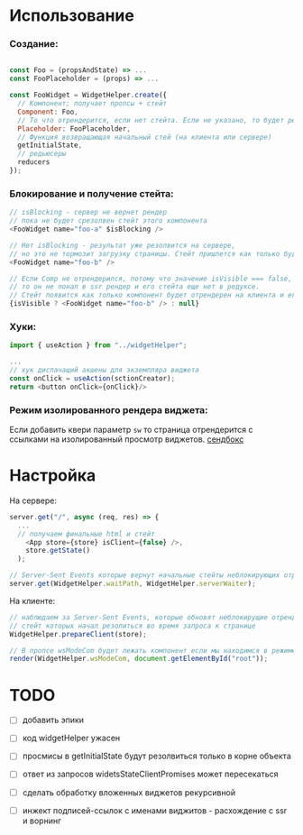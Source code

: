 # Использование

### Создание:

```js

const Foo = (propsAndState) => ...
const FooPlaceholder = (props) => ...

const FooWidget = WidgetHelper.create({
  // Компонент; получает пропсы + стейт
  Component: Foo,
  // То что отрендерится, если нет стейта. Если не указано, то будет рендериться Component только с пропсами
  Placeholder: FooPlaceholder,
  // Функция возвращающая начальный стей (на клиента или сервере)
  getInitialState,
  // редьюсеры
  reducers
});
```

### Блокирование и получение стейта:

```js
// isBlocking - сервер не вернет рендер
// пока не будет срезолвен стейт этого компонента
<FooWidget name="foo-a" $isBlocking />

// Нет isBlocking - результат уже резолвится на сервере,
// но это не тормозит загрузку страницы. Стейт пришлется как только будет готов
<FooWidget name="foo-b" />

// Если Comp не отрендерился, потому что значение isVisible === false,
// то он не понал в ssr рендер и его стейта еще нет в редуксе.
// Стейт появится как только компонент будет отрендерен на клиента и его стейт срезолвится.
{isVisible ? <FooWidget name="foo-b" /> : null}
```

### Хуки:

```js
import { useAction } from "../widgetHelper";

...
// хук диспачащий акшены для экземпляра виджета
const onClick = useAction(sctionCreator);
return <button onClick={onClick}/>
```

### Режим изолированного рендера виджета:

Если добавить квери параметр `sw` то страница отрендерится с ссылками на изолированный просмотр виджетов.
[сендбокс](https://codesandbox.io/s/ssr-widgets-proto-0rlx2)

# Настройка

На сервере:

```js
server.get("/", async (req, res) => {
  ...
  // получаем финальные html и стейт
    <App store={store} isClient={false} />,
    store.getState()
  );
```

```js
// Server-Sent Events которые вернут начальные стейты неблокирующих отрендеренных виджетов
server.get(WidgetHelper.waitPath, WidgetHelper.serverWaiter);
```

На клиенте:

```js
// наблюдаем за Server-Sent Events, которые обновят неблокирущие отрендеренные виджеты,
// стейт которых начал резолиться во время запроса к странице
WidgetHelper.prepareClient(store);
```

```js
// В пропсе wsModeCom будет лежать компонент если мы находимся в режиме рендера одного виджета
render(WidgetHelper.wsModeCom, document.getElementById("root"));
```

# TODO

- [ ] добавить эпики

- [ ] код widgetHelper ужасен
- [ ] просмисы в getInitialState будут резолвиться только в корне объекта
- [ ] ответ из запросов widetsStateClientPromises может пересекаться
- [ ] сделать обработку вложенных виджетов рекурсивной
- [ ] инжект подписей-ссылок с именами виджитов - расхождение с ssr и ворнинг
